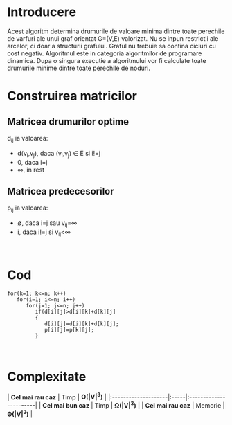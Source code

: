 # Introducere #

Acest algoritm determina drumurile de valoare minima dintre toate perechile de varfuri ale unui graf orientat G=(V,E) valorizat. Nu se inpun restrictii ale arcelor, ci doar a structurii grafului. Graful nu trebuie sa contina cicluri cu cost negativ. Algoritmul este in categoria algoritmilor de programare dinamica. Dupa o singura executie a algoritmului vor fi calculate toate drumurile minime dintre toate perechile de noduri.
<br />

# Construirea matricilor #

## Matricea drumurilor optime ##

d<sub>i</sub><sub>j</sub> ia valoarea:
  * d(v<sub>i</sub>,v<sub>j</sub>), daca (v<sub>i</sub>,v<sub>j</sub>) ∈ E si i!=j
  * 0, daca i=j
  * ∞, in rest

## Matricea predecesorilor ##

p<sub>i</sub><sub>j</sub> ia valoarea:
  * ∅, daca i=j sau v<sub>i</sub><sub>j</sub>=∞
  * i, daca i!=j si v<sub>i</sub><sub>j</sub><∞
<br />

# Cod #
```
for(k=1; k<=n; k++)
   for(i=1; i<=n; i++)
      for(j=1; j<=n; j++)
         if(d[i][j]>d[i][k]+d[k][j]
         {
            d[i][j]=d[i][k]+d[k][j];
            p[i][j]=p[k][j];
         }
```
<br />

# Complexitate #
| **Cel mai rau caz** | Timp | **O(|V|<sup>3</sup>)** |
|:--------------------|:-----|:-----------------------|
| **Cel mai bun caz** | Timp | **Ω(|V|<sup>3</sup>)** |
| **Cel mai rau caz** | Memorie | **Θ(|V|<sup>2</sup>)** |